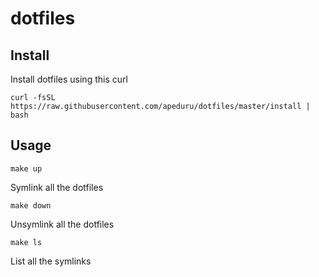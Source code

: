 # dotfiles

## Install

Install dotfiles using this curl

`curl -fsSL https://raw.githubusercontent.com/apeduru/dotfiles/master/install | bash`

## Usage

`make up`

Symlink all the dotfiles

`make down`

Unsymlink all the dotfiles

`make ls`

List all the symlinks
